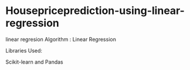 # Housepriceprediction-using-linear-regression
 linear regresion
Algorithm : Linear Regression

Libraries Used:

Scikit-learn and
Pandas